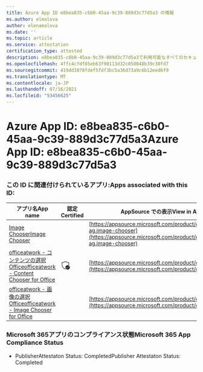 ```yaml
---
title: Azure App ID e8bea835-c6b0-45aa-9c39-889d3c77d5a3 の情報
ms.author: elmalova
author: elenamalova
ms.date: ''
ms.topic: article
ms.service: attestation
certification_type: attested
description: e8bea835-c6b0-45aa-9c39-889d3c77d5a3で利用可能なすべてのセキュリティおよびコンプライアンス情報。
ms.openlocfilehash: 4ffc4cfdf85eb63f90113d32c050048b39c30fd7
ms.sourcegitcommit: 419dd3878fdef5fdf3bc5a36d73a9c6b12eed6f9
ms.translationtype: MT
ms.contentlocale: ja-JP
ms.lasthandoff: 07/16/2021
ms.locfileid: "53456625"
---
```

# <a name="azure-app-id-e8bea835-c6b0-45aa-9c39-889d3c77d5a3"></a><span data-ttu-id="fac27-103">Azure App ID: e8bea835-c6b0-45aa-9c39-889d3c77d5a3</span><span class="sxs-lookup"><span data-stu-id="fac27-103">Azure App ID: e8bea835-c6b0-45aa-9c39-889d3c77d5a3</span></span>


### <a name="apps-associated-with-this-id"></a><span data-ttu-id="fac27-104">この ID に関連付けられているアプリ:</span><span class="sxs-lookup"><span data-stu-id="fac27-104">Apps associated with this ID:</span></span>
| <span data-ttu-id="fac27-105">**アプリ名**</span><span class="sxs-lookup"><span data-stu-id="fac27-105">**App name**</span></span> | <span data-ttu-id="fac27-106">**認定**</span><span class="sxs-lookup"><span data-stu-id="fac27-106">**Certified**</span></span> | <span data-ttu-id="fac27-107">**AppSource での表示**</span><span class="sxs-lookup"><span data-stu-id="fac27-107">**View in AppSource**</span></span> |
|-|-|-|
| [<span data-ttu-id="fac27-108">Image Chooser</span><span class="sxs-lookup"><span data-stu-id="fac27-108">Image Chooser</span></span>](https://docs.microsoft.com/en-us/microsoft-365-app-certification/forward/officeatwork-ag.image-chooser) |  | [https://appsource.microsoft.com/product/office/officeatwork-ag.image-chooser](https://appsource.microsoft.com/product/office/officeatwork-ag.image-chooser) |
| [<span data-ttu-id="fac27-109">officeatwork - コンテンツの選択Office</span><span class="sxs-lookup"><span data-stu-id="fac27-109">officeatwork - Content Chooser for Office</span></span>](https://docs.microsoft.com/en-us/microsoft-365-app-certification/forward/WA104380602) | <img alt="Certified application badge" src="../media/certified-badge.png" height="25" width="25" /> | [https://appsource.microsoft.com/product/office/WA104380602](https://appsource.microsoft.com/product/office/WA104380602) |
| [<span data-ttu-id="fac27-110">officeatwork - 画像の選択Office</span><span class="sxs-lookup"><span data-stu-id="fac27-110">officeatwork - Image Chooser for Office</span></span>](https://docs.microsoft.com/en-us/microsoft-365-app-certification/forward/WA200002683) |  | [https://appsource.microsoft.com/product/office/WA200002683](https://appsource.microsoft.com/product/office/WA200002683) |

### <a name="microsoft-365-app-compliance-status"></a><span data-ttu-id="fac27-111">Microsoft 365アプリのコンプライアンス状態</span><span class="sxs-lookup"><span data-stu-id="fac27-111">Microsoft 365 App Compliance Status</span></span>
- <span data-ttu-id="fac27-112">PublisherAttestaton Status: Completed</span><span class="sxs-lookup"><span data-stu-id="fac27-112">Publisher Attestaton Status: Completed</span></span>
